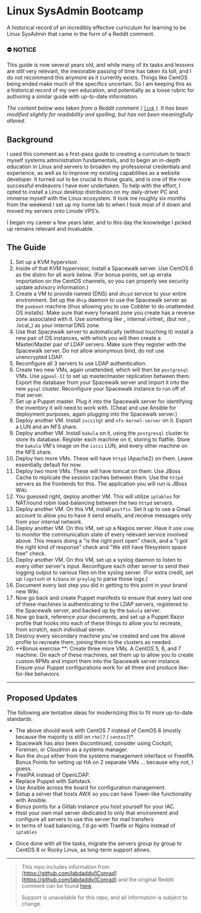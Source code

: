 # Linux SysAdmin Bootcamp
A historical record of an incredibly effective curriculum for learning to be Linux SysAdmin that came in the form of a Reddit comment.

### :no_entry: NOTICE

This guide is now several years old, and while many of its tasks and lessons are still very relevant, the inexorable passing of time has taken its toll, and I do not recommend this anymore as it currently exists. Things like CentOS being ended make much of the specifics uncertain. So I am keeping this as a historical record of my own education, and potentially as a loose rubric for authoring a similar guide with up-to-date information.

_The content below was taken from a Reddit comment ( [`link`](https://www.reddit.com/r/linuxadmin/comments/2s924h/comment/cnnw1ma/) ). It has been modified slightly for readability and spelling, but has not been meaningfully altered._

## Background

I used this comment as a first-pass guide to creating a curriculum to teach myself systems administration fundamentals, and to begin an in-depth education in Linux and servers to broaden my professional credentials and experience, as well as to improve my existing capabilities as a website developer. It turned out to be crucial to those goals, and is one of the more successful endeavors I have ever undertaken. To help with the effort, I opted to install a Linux desktop distribution on my daily-driver PC and immerse myself with the Linux ecosystem. It took me roughly six months from the weekend I set up my home lab to when I took most of it down and moved my servers onto Linode VPS’s.

I began my career a few years later, and to this day the knowledge I picked up remains relevant and invaluable.


## The Guide
 
1. Set up a KVM hypervisor.
2. Inside of that KVM hypervisor, install a Spacewalk server. Use CentOS 6 as the distro for all work below. (For bonus points, set up errata importation on the CentOS channels, so you can properly see security update advisory information.)
3. Create a VM to provide named (DNS) and `dhcpd` service to your entire environment. Set up the `dhcp` daemon to use the Spacewalk server as the `pxeboot` machine (thus allowing you to use Cobbler to do unattended OS installs). Make sure that every forward zone you create has a reverse zone associated with it. Use something like _ internal.virtnet_ (but not _ .local_) as your internal DNS zone.
4. Use that Spacewalk server to automatically (without touching it) install a new pair of OS instances, with which you will then create a Master/Master pair of LDAP servers. Make sure they register with the Spacewalk server. Do not allow anonymous bind, do not use unencrypted LDAP.
5. Reconfigure all 3 servers to use LDAP authentication.
6. Create two new VMs, again unattended, which will then be `postgresql` VMs. Use `pgpool-II` to set up master/master replication between them. Export the database from your Spacewalk server and import it into the new `pgsql` cluster. Reconfigure your Spacewalk instance to run off of that server.
7. Set up a Puppet master. Plug it into the Spacewalk server for identifying the inventory it will need to work with. (Cheat and use Ansible for deployment purposes, again plugging into the Spacewalk server.)
8. Deploy another VM. Install `iscsitgt` and `nfs-kernel-server` on it. Export a LUN and an NFS share.
9. Deploy another VM. Install `bakula` on it, using the `postgresql` cluster to store its database. Register each machine on it, storing to flatfile. Store the `bakula` VM's image on the `iscsi` LUN, and every other machine on the NFS share.
10. Deploy two more VMs. These will have `httpd` (Apache2) on them. Leave essentially default for now.
11. Deploy two more VMs. These will have tomcat on them. Use JBoss Cache to replicate the session caches between them. Use the `httpd` servers as the frontends for this. The application you will run is JBoss Wiki.
12. You guessed right, deploy another VM. This will utilize `iptables` for NAT/round robin load-balancing between the two `httpd` servers.
13. Deploy another VM. On this VM, install `postfix`. Set it up to use a Gmail account to allow you to have it send emails, and receive messages only from your internal network.
14. Deploy another VM. On this VM, set up a Nagios server. Have it use `snmp` to monitor the communication state of every relevant service involved above. This means doing a "is the right port open" check, and a "I got the right kind of response" check and "We still have filesystem space free" check.
15. Deploy another VM. On this VM, set up a syslog daemon to listen to every other server's input. Reconfigure each other server to send their logging output to various files on the syslog server. (For extra credit, set up `logstash` or `kibana` or `greylog` to parse those logs.)
16. Document every last step you did in getting to this point in your brand new Wiki.
17. Now go back and create Puppet manifests to ensure that every last one of these machines is authenticating to the LDAP servers, registered to the Spacewalk server, and backed up by the `bakula` server.
18. Now go back, reference your documents, and set up a Puppet Razor profile that hooks into each of these things to allow you to recreate, from scratch, each individual server.
19. Destroy every secondary machine you've created and use the above profile to recreate them, joining them to the clusters as needed.
20. **Bonus exercise **: Create three more VMs. A CentOS 5, 6, and 7 machine. On each of these machines, set them up to allow you to create custom RPMs and import them into the Spacewalk server instance. Ensure your Puppet configurations work for all three and produce like-for-like behaviors.

---

## Proposed Updates

The following are tentative ideas for modernizing this to fit more up-to-date standards.

- The above should work with CentOS 7 instead of CentOS 6 (mostly because the majority is still on `rhel7` / `centos7`)*.
- Spacewalk has also been discontinued, consider using Cockpit, Foreman, or Cloudmin as a systems manager.
- Run the `dhcpd` either from the systems management interface or FreeIPA. Bonus Points for setting up HA on 2 separate VMs ... because why not, I guess.
- FreeIPA instead of OpenLDAP.
- Replace Puppet with Saltstack.
- Use Ansible across the board for configuration management.
- Setup a server that hosts AWX so you can have Tower-like functionality with Ansible.
- Bonus points for a Gitlab instance you host yourself for your IAC.
- Host your own mail server dedicated to only that environment and configure all servers to use this server for mail transfers
- In terms of load balancing, I'd go with Traefik or Nginx instead of `iptables`

* Once done with all the tasks, migrate the servers group by group to CentOS 8 or Rocky Linux, as long-term support allows.

---

> This repo includes information from [https://github.com/labdaddy/IConrad](https://github.com/labdaddy/IConrad) and the original Reddit comment can be found [here](https://www.reddit.com/r/linuxadmin/comments/2s924h/comment/cnnw1ma/).
> 
> Support is unavailable for this repo, and all information is subject to change.
